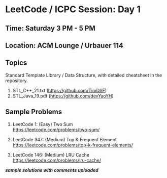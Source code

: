 # LeetCode / ICPC Session: Day 1

## Time: Saturday 3 PM - 5 PM
## Location: ACM Lounge / Urbauer 114

## Topics
Standard Template Library / Data Structure, with detailed cheatsheet in the repository.
1. STL\_C++\_21.txt (<https://github.com/TimDSF>)
2. STL\_Java\_19.pdf (<https://github.com/devYaoYH>)

## Sample Problems

1. LeetCode 1: (Easy) Two Sum  
https://leetcode.com/problems/two-sum/

2. LeetCode 347: (Medium) Top K Frequent Element  
https://leetcode.com/problems/top-k-frequent-elements/

3. LeetCode 146: (Medium) LRU Cache  
https://leetcode.com/problems/lru-cache/

___sample solutions with comments uploaded___
